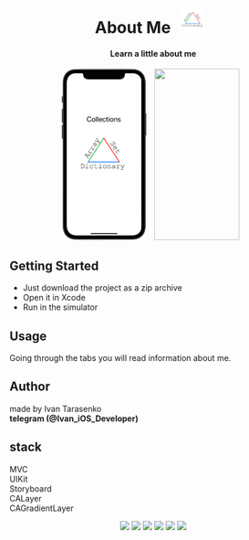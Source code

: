 <div align="center">
  <br>
  <h1>About Me <img src="/Preview/Icon.png" width="45" height="45" hspace="10"/></h1> 
</div>
 
 <div align="center">
<h4> Learn a little about me  </h4>
  </div>
 
<p align="center">
  <img src="/Preview/launch.png" width="149" height="300"/>
  <img src="/Preview/appGif.gif" width="149" height="300" hspace="10"/>
</p>

## Getting Started
- Just download the project as a zip archive
- Open it in Xcode
- Run in the simulator

## Usage
Going through the tabs you will read information about me.

## Author
made by Ivan Tarasenko  
**telegram (@Ivan_iOS_Developer)**

## stack
MVC  
UIKit  
Storyboard  
CALayer  
CAGradientLayer

<p align="center">
    <a href="https://github.com/realm/SwiftLint" alt="SwiftLint badge">
    <img src="https://img.shields.io/badge/CodeStyle-SwiftLint-blueviolet"></a>
    <a href="https://github.com/Ivan-Tarasenko/About_Me/blob/main/LICENSE.txt">
    <img src="https://img.shields.io/badge/license-MIT-green?style=flat"></a>
    <a><img src="https://img.shields.io/github/commit-activity/y/Ivan-Tarasenko/About_Me"></a>
    <a><img src="https://img.shields.io/github/directory-file-count/Ivan-Tarasenko/About_Me"></a>
    <a><img src="https://img.shields.io/github/repo-size/Ivan-Tarasenko/About_Me"></a>
    <a><img src="https://img.shields.io/github/issues-pr-closed/Ivan-Tarasenko/About_Me?color=yellowgreen"></a>
  </p>
